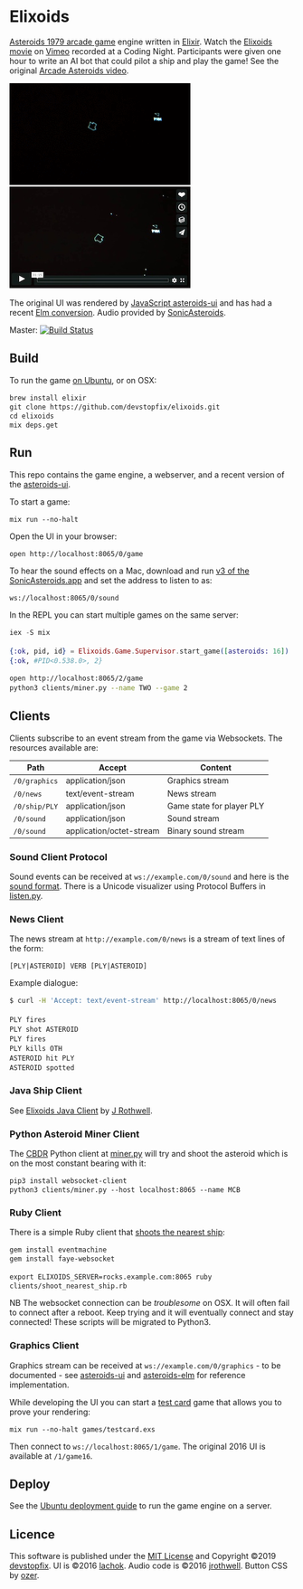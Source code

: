 # Elixoids

[Asteroids 1979 arcade game][1] engine written in [Elixir][2]. Watch the [Elixoids movie][6] on [Vimeo](https://vimeo.com) recorded at a Coding Night. Participants were given one hour to write an AI bot that could pilot a ship and play the game! See the original [Arcade Asteroids video](https://www.youtube.com/watch?v=WYSupJ5r2zo).

[![Elixoids](docs/elixoids-8fps.gif)][6] [![Elixoids](docs/elixoids.vimeo.JPG)][6]

The original UI was rendered by [JavaScript asteroids-ui][3] and has had a recent [Elm conversion][7]. Audio provided by [SonicAsteroids][4].

Master: [![Build Status](https://travis-ci.org/devstopfix/elixoids.svg?branch=master)](https://travis-ci.org/devstopfix/elixoids)

## Build

To run the game [on Ubuntu](docs/ubuntu.md), or on OSX:

    brew install elixir
    git clone https://github.com/devstopfix/elixoids.git
    cd elixoids
    mix deps.get

## Run

This repo contains the game engine, a webserver, and a recent version of the [asteroids-ui][3].

To start a game:

    mix run --no-halt

Open the UI in your browser:

    open http://localhost:8065/0/game

To hear the sound effects on a Mac, download and run [v3 of the SonicAsteroids.app][4] and set the address to listen to as:

    ws://localhost:8065/0/sound

In the REPL you can start multiple games on the same server:

```elixir
iex -S mix

{:ok, pid, id} = Elixoids.Game.Supervisor.start_game([asteroids: 16])
{:ok, #PID<0.538.0>, 2}
```

```bash
open http://localhost:8065/2/game
python3 clients/miner.py --name TWO --game 2
```

## Clients

Clients subscribe to an event stream from the game via Websockets. The resources available are:

| Path               | Accept                   | Content                   |
| ------------------ | ------------------------ | ------------------------- |
| `/0/graphics`      | application/json         | Graphics stream           |
| `/0/news`          | text/event-stream        | News stream               |
| `/0/ship/PLY`      | application/json         | Game state for player PLY |
| `/0/sound`         | application/json         | Sound stream              |
| `/0/sound`         | application/octet-stream | Binary sound stream       |

### Sound Client Protocol

Sound events can be received at `ws://example.com/0/sound` and here is the [sound format](docs/sound_protocol.md). There is a Unicode visualizer using Protocol Buffers in [listen.py](clients/listen.py).

### News Client

The news stream at `http://example.com/0/news` is a stream of text lines of the form:

    [PLY|ASTEROID] VERB [PLY|ASTEROID]

Example dialogue:

```bash
$ curl -H 'Accept: text/event-stream' http://localhost:8065/0/news

PLY fires
PLY shot ASTEROID
PLY fires
PLY kills OTH
ASTEROID hit PLY
ASTEROID spotted
```

### Java Ship Client

See [Elixoids Java Client](https://github.com/jrothwell/asteroids-client) by [J Rothwell][5].

### Python Asteroid Miner Client

The [CBDR](https://en.wikipedia.org/wiki/Constant_bearing,_decreasing_range) Python client at [miner.py](clients/miner.py) will try and shoot the asteroid which is on the most constant bearing with it:

    pip3 install websocket-client
    python3 clients/miner.py --host localhost:8065 --name MCB

### Ruby Client

There is a simple Ruby client that [shoots the nearest ship](clients/shoot_nearest_ship.rb):

    gem install eventmachine
    gem install faye-websocket

    export ELIXOIDS_SERVER=rocks.example.com:8065 ruby clients/shoot_nearest_ship.rb

NB The websocket connection can be *troublesome* on OSX. It will often fail to connect after a reboot. Keep trying and it will eventually connect and stay connected! These scripts will be migrated to Python3.

### Graphics Client

Graphics stream can be received at `ws://example.com/0/graphics` - to be documented - see [asteroids-ui][3] and [asteroids-elm][7] for reference implementation.

While developing the UI you can start a [test card](docs/testcard-classic.jpg) game that allows you to prove your rendering:

    mix run --no-halt games/testcard.exs

Then connect to `ws://localhost:8065/1/game`. The original 2016 UI is available at `/1/game16`.

## Deploy

See the [Ubuntu deployment guide](docs/ubuntu.md) to run the game engine on a server.

## Licence

This software is published under the [MIT License](LICENSE) and Copyright ©2019 [devstopfix](https://www.devstopfix.com). UI is ©2016 [lachok](https://github.com/lachok). Audio code is ©2016 [jrothwell][5]. Button CSS by [ozer][8].

[1]: https://en.wikipedia.org/wiki/Asteroids_(video_game)
[2]: http://elixir-lang.org/
[3]: https://github.com/lachok/asteroids
[4]: https://github.com/jrothwell/sonic-asteroids
[5]: https://github.com/jrothwell
[6]: https://vimeo.com/330017229
[7]: https://github.com/devstopfix/asteroids-graphics/tree/elm
[8]: https://codepen.io/ozer/pen/KwvKoR
